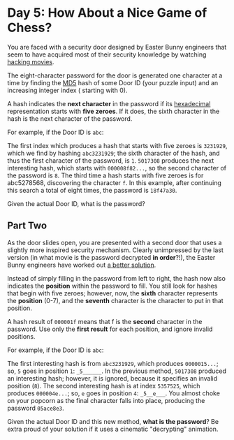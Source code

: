 # Day 5: How About a Nice Game of Chess?

You are faced with a security door designed by Easter Bunny engineers that seem to have acquired most of their security
knowledge by watching [hacking movies](https://en.wikipedia.org/wiki/Hackers_\(film\)).

The eight-character password for the door is generated one character at a time by finding
the [MD5](https://en.wikipedia.org/wiki/MD5) hash of some Door ID (your puzzle input) and an increasing integer index (
starting with 0).

A hash indicates the **next character** in the password if its [hexadecimal](https://en.wikipedia.org/wiki/Hexadecimal)
representation starts with **five zeroes**. If it does, the sixth character in the hash is the next character of the
password.

For example, if the Door ID is `abc`:

The first index which produces a hash that starts with five zeroes is `3231929`, which we find by hashing `abc3231929`;
the sixth character of the hash, and thus the first character of the password, is `1`.
`5017308` produces the next interesting hash, which starts with `000008f82...`, so the second character of the password
is `8`. The third time a hash starts with five zeroes is for abc5278568, discovering the character `f`. In this example,
after continuing this search a total of eight times, the password is `18f47a30`.

Given the actual Door ID, what is the password?

## Part Two

As the door slides open, you are presented with a second door that uses a slightly more inspired security mechanism.
Clearly unimpressed by the last version (in what movie is the password decrypted **in order**?!), the Easter Bunny
engineers have worked out [a better solution](https://www.youtube.com/watch?v=NHWjlCaIrQo&t=25).

Instead of simply filling in the password from left to right, the hash now also indicates the **position** within the
password to fill. You still look for hashes that begin with five zeroes; however, now, the **sixth** character
represents the **position** (0-7), and the **seventh** character is the character to put in that position.

A hash result of `000001f` means that f is the **second** character in the password. Use only the **first result** for
each position, and ignore invalid positions.

For example, if the Door ID is `abc`:

The first interesting hash is from `abc3231929`, which produces `0000015...`; so, `5` goes in position `1`: `_5______`.
In the previous method, `5017308` produced an interesting hash; however, it is ignored, because it specifies an invalid
position (`8`). The second interesting hash is at index `5357525`, which produces `000004e...`; so, `e` goes in
position `4`: `_5__e___`. You almost choke on your popcorn as the final character falls into place, producing the
password `05ace8e3`.

Given the actual Door ID and this new method, **what is the password**? Be extra proud of your solution if it uses a
cinematic "decrypting" animation.
